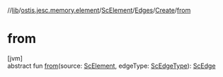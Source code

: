 //[lib](../../../../../index.md)/[ostis.jesc.memory.element](../../../index.md)/[ScElement](../../index.md)/[Edges](../index.md)/[Create](index.md)/[from](from.md)

# from

[jvm]\
abstract fun [from](from.md)(source: [ScElement](../../index.md), edgeType: [ScEdgeType](../../../../ostis.jesc.memory.element.edge/-sc-edge-type/index.md)): [ScEdge](../../../../ostis.jesc.memory.element.edge/-sc-edge/index.md)
